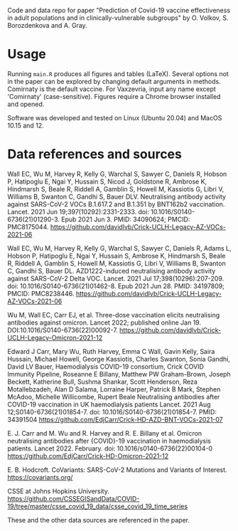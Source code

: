 
Code and data repo for paper "Prediction of Covid-19 vaccine effectiveness in adult populations
and in clinically-vulnerable subgroups" by O. Volkov, S. Borozdenkova and A. Gray. 

# Usage 
Running `main.R` produces all figures and tables (LaTeX). Several options not in the paper can be explored by
changing default arguments in methods. Comirnaty is the default vaccine. For Vaxzevria, input any name except 'Comirnaty' (case-sensitive).
Figures require a Chrome browser installed and opened. 

Software was developed and tested on Linux (Ubuntu 20.04) and MacOS 10.15 and 12.

# Data references and sources

Wall EC, Wu M, Harvey R, Kelly G, Warchal S, Sawyer C, Daniels R, Hobson P, Hatipoglu E, Ngai Y, Hussain S, Nicod J, Goldstone R, Ambrose K, Hindmarsh S, Beale R, Riddell A, Gamblin S, Howell M, Kassiotis G, Libri V, Williams B, Swanton C, Gandhi S, Bauer DLV. Neutralising antibody activity against SARS-CoV-2 VOCs B.1.617.2 and B.1.351 by BNT162b2 vaccination. Lancet. 2021 Jun 19;397(10292):2331-2333. doi: 10.1016/S0140-6736(21)01290-3. Epub 2021 Jun 3. PMID: 34090624; PMCID: PMC8175044.
https://github.com/davidlvb/Crick-UCLH-Legacy-AZ-VOCs-2021-06

Wall EC, Wu M, Harvey R, Kelly G, Warchal S, Sawyer C, Daniels R, Adams L, Hobson P, Hatipoglu E, Ngai Y, Hussain S, Ambrose K, Hindmarsh S, Beale R, Riddell A, Gamblin S, Howell M, Kassiotis G, Libri V, Williams B, Swanton C, Gandhi S, Bauer DL. AZD1222-induced neutralising antibody activity against SARS-CoV-2 Delta VOC. Lancet. 2021 Jul 17;398(10296):207-209. doi: 10.1016/S0140-6736(21)01462-8. Epub 2021 Jun 28. PMID: 34197809; PMCID: PMC8238446.
https://github.com/davidlvb/Crick-UCLH-Legacy-AZ-VOCs-2021-06

Wu M, Wall EC, Carr EJ, et al. Three-dose vaccination elicits neutralising antibodies against omicron. Lancet 2022; published online Jan 19. DOI:10.1016/S0140-6736(22)00092-7.
https://github.com/davidlvb/Crick-UCLH-Legacy-Omicron-2021-12

Edward J Carr, Mary Wu, Ruth Harvey, Emma C Wall, Gavin Kelly, Saira Hussain, Michael Howell, George Kassiotis, Charles Swanton, Sonia Gandhi, David LV Bauer, Haemodialysis COVID-19 consortium, Crick COVID Immunity Pipeline, Roseanne E Billany, Matthew PW Graham-Brown, Joseph Beckett, Katherine Bull, Sushma Shankar, Scott Henderson, Reza Motallebzadeh, Alan D Salama, Lorraine Harper, Patrick B Mark, Stephen McAdoo, Michelle Willicombe, Rupert Beale Neutralising antibodies after COVID-19 vaccination in UK haemodialysis patients Lancet. 2021 Aug 12;S0140-6736(21)01854-7. doi: 10.1016/S0140-6736(21)01854-7. PMID: 34391504
https://github.com/EdjCarr/Crick-HD-AZD-BNT-VOCs-2021-07

E. J. Carr and M. Wu and R. Harvey and R. E. Billany et al. Omicron neutralising antibodies after {COVID}-19 vaccination in haemodialysis patients.
Lancet 2022. February. doi: 10.1016/s0140-6736(22)00104-0
https://github.com/EdjCarr/Crick-HD-Omicron-2021-12

E. B. Hodcroft. CoVariants: SARS-CoV-2 Mutations and Variants of Interest. https://covariants.org/

CSSE at Johns Hopkins University.
https://github.com/CSSEGISandData/COVID-19/tree/master/csse_covid_19_data/csse_covid_19_time_series

These and the other data sources are referenced in the paper. 
